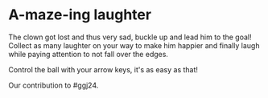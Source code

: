 # A-maze-ing laughter

The clown got lost and thus very sad, buckle up and lead him to the goal!\
Collect as many laughter on your way to make him happier and finally laugh while paying attention to not fall over the edges.

Control the ball with your arrow keys, it's as easy as that!

Our contribution to #ggj24.
